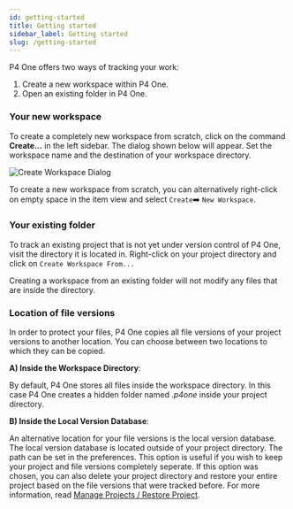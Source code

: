 ```yaml
---
id: getting-started
title: Getting started
sidebar_label: Getting started
slug: /getting-started
---
```


P4 One offers two ways of tracking your work:

1. Create a new workspace within P4 One.
2. Open an existing folder in P4 One.

### Your new workspace

To create a completely new workspace from scratch, click on the command **Create...** in the left sidebar. The dialog shown below will appear. Set the workspace name and the destination of your workspace directory.

![Create Workspace Dialog](/img/create-workspace.png)

To create a new workspace from scratch, you can alternatively right-click on empty space in the item view and select `Create`➡️ `New Workspace`.


### Your existing folder

To track an existing project that is not yet under version control of P4 One, visit the directory it is located in. Right-click on your project directory and click on `Create Workspace From...`

Creating a workspace from an existing folder will not modify any files that are inside the directory.


### Location of file versions

In order to protect your files, P4 One copies all file versions of your project versions to another location. You can choose between two locations to which they can be copied.

**A) Inside the Workspace Directory**:

By default, P4 One stores all files inside the workspace directory. In this case P4 One creates a hidden folder named *.p4one* inside your project directory.

**B) Inside the Local Version Database**:

An alternative location for your file versions is the local version database. The local version database is located outside of your project directory. The path can be set in the preferences. This option is useful if you wish to keep your project and file versions completely seperate. If this option was chosen, you can also delete your project directory and restore your entire project based on the file versions that were tracked before. For more information, read [Manage Projects / Restore Project](manage-projects.md#restore-project).
